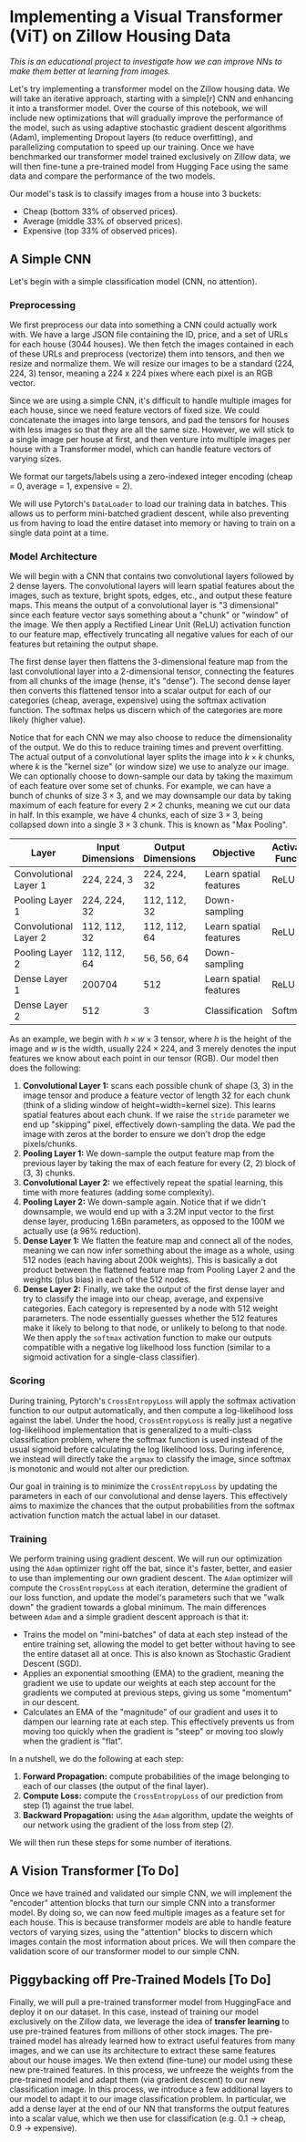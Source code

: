 # Implementing a Visual Transformer (ViT) on Zillow Housing Data

_This is an educational project to investigate how we can improve NNs to make them better at learning from images._

Let's try implementing a transformer model on the Zillow housing data. We will take an iterative approach, starting with a simple\[r\] CNN and enhancing it into a transformer model. Over the course of this notebook, we will include new optimizations that will gradually improve the performance of the model, such as using adaptive stochastic gradient descent algorithms (Adam), implementing Dropout layers (to reduce overfitting), and parallelizing computation to speed up our training. Once we have benchmarked our transformer model trained exclusively on Zillow data, we will then fine-tune a pre-trained model from Hugging Face using the same data and compare the performance of the two models.

Our model's task is to classify images from a house into 3 buckets:

- Cheap (bottom 33\% of observed prices).
- Average (middle 33\% of observed prices).
- Expensive (top 33\% of observed prices).

## A Simple CNN

Let's begin with a simple classification model (CNN, no attention).

### Preprocessing

We first preprocess our data into something a CNN could actually work with. We have a large JSON file containing the ID, price, and a set of URLs for each house (3044 houses). We then fetch the images contained in each of these URLs and preprocess (vectorize) them into tensors, and then we resize and normalize them. We will resize our images to be a standard (224, 224, 3) tensor, meaning a 224 x 224 pixes where each pixel is an RGB vector.

Since we are using a simple CNN, it's difficult to handle multiple images for each house, since we need feature vectors of fixed size. We could concatenate the images into large tensors, and pad the tensors for houses with less images so that they are all the same size. However, we will stick to a single image per house at first, and then venture into multiple images per house with a Transformer model, which can handle feature vectors of varying sizes.

We format our targets/labels using a zero-indexed integer encoding (cheap = 0, average = 1, expensive = 2). 

We will use Pytorch's `DataLoader` to load our training data in batches. This allows us to perform mini-batched gradient descent, while also preventing us from having to load the entire dataset into memory or having to train on a single data point at a time.

### Model Architecture

We will begin with a CNN that contains two convolutional layers followed by 2 dense layers. The convolutional layers will learn spatial features about the images, such as texture, bright spots, edges, etc., and output these feature maps. This means the output of a convolutional layer is "3 dimensional" since each feature vector says something about a "chunk" or "window" of the image. We then apply a Rectified Linear Unit (ReLU) activation function to our feature map, effectively truncating all negative values for each of our features but retaining the output shape.

The first dense layer then flattens the 3-dimensional feature map from the last convolutional layer into a 2-dimensional tensor, connecting the features from all chunks of the image (hense, it's "dense"). The second dense layer then converts this flattened tensor into a scalar output for each of our categories (cheap, average, expensive) using the softmax activation function. The softmax helps us discern which of the categories are more likely (higher value).

Notice that for each CNN we may also choose to reduce the dimensionality of the output. We do this to reduce training times and prevent overfitting. The actual output of a convolutional layer splits the image into $k \times k$ chunks, where $k$ is the "kernel size" (or window size) we use to analyze our image. We can optionally choose to down-sample our data by taking the maximum of each feature over some set of chunks. For example, we can have a bunch of chunks of size $3 \times 3$, and we may downsample our data by taking maximum of each feature for every $2 \times 2$ chunks, meaning we cut our data in half. In this example, we have 4 chunks, each of size $3 \times 3$, being collapsed down into a single $3 \times 3$ chunk. This is known as "Max Pooling".

| Layer | Input Dimensions | Output Dimensions | Objective | Activation Function | In Channels | Out Channels | Kernel | Stride | Padding |
|----------|----------|----------|----------|----------|----------|----------|----------|----------|----------| 
| Convolutional Layer 1 | 224, 224, 3 | 224, 224, 32 | Learn spatial features | ReLU | 3 | 32 | 3 | 1 | 1
| Pooling Layer 1 | 224, 224, 32 | 112, 112, 32 | Down-sampling | | 32 | 32 | 2 | 2 | 0
| Convolutional Layer 2 | 112, 112, 32 | 112, 112, 64 | Learn spatial features | ReLU | 32 | 64 | 3 | 1 | 1
| Pooling Layer 2 | 112, 112, 64 | 56, 56, 64 | Down-sampling | | 64 | 64 | 2 | 2 | 0
| Dense Layer 1 | 200704 | 512 | Learn spatial features | ReLU | 200704 | 512 | | | |
| Dense Layer 2 | 512 | 3 | Classification | Softmax | 512 | 3 | | | |

As an example, we begin with $h \times w \times 3$ tensor, where $h$ is the height of the image and $w$ is the width, usually $224 \times 224$, and $3$ merely denotes the input features we know about each point in our tensor (RGB). Our model then does the following:

1. **Convolutional Layer 1:** scans each possible chunk of shape (3, 3) in the image tensor and produce a feature vector of length 32 for each chunk (think of a sliding window of height=width=kernel size). This learns spatial features about each chunk. If we raise the `stride` parameter we end up "skipping" pixel, effectively down-sampling the data. We pad the image with zeros at the border to ensure we don't drop the edge pixels/chunks.
2. **Pooling Layer 1:** We down-sample the output feature map from the previous layer by taking the max of each feature for every (2, 2) block of (3, 3) chunks.
3. **Convolutional Layer 2:** we effectively repeat the spatial learning, this time with more features (adding some complexity).
4. **Pooling Layer 2:** We down-sample again. Notice that if we didn't downsample, we would end up with a 3.2M input vector to the first dense layer, producing 1.6Bn parameters, as opposed to the 100M we actually use (a 96\% reduction).
5. **Dense Layer 1:** We flatten the feature map and connect all of the nodes, meaning we can now infer something about the image as a whole, using 512 nodes (each having about 200k weights). This is basically a dot product between the flattened feature map from Pooling Layer 2 and the weights (plus bias) in each of the 512 nodes.
6. **Dense Layer 2:** Finally, we take the output of the first dense layer and try to classify the image into our cheap, average, and expensive categories. Each category is represented by a node with 512 weight parameters. The node essentially guesses whether the 512 features make it likely to belong to that node, or unlikely to belong to that node. We then apply the `softmax` activation function to make our outputs compatible with a negative log likelhood loss function (similar to a sigmoid activation for a single-class classifier). 

### Scoring

During training, Pytorch's `CrossEntropyLoss` will apply the softmax activation function to our output automatically, and then compute a log-likelihood loss against the label. Under the hood, `CrossEntropyLoss` is really just a negative log-likelihood implementation that is generalized to a multi-class classification problem, where the softmax function is used instead of the usual sigmoid before calculating the log likelihood loss. During inference, we instead will directly take the `argmax` to classify the image, since softmax is monotonic and would not alter our prediction.

Our goal in training is to minimize the `CrossEntropyLoss` by updating the parameters in each of our convolutional and dense layers. This effectively aims to maximize the chances that the output probabilities from the softmax activation function match the actual label in our dataset. 

### Training

We perform training using gradient descent. We will run our optimization using the `Adam` optimizer right off the bat, since it's faster, better, and easier to use than implementing our own gradient descent. The `Adam` optimizer will compute the `CrossEntropyLoss` at each iteration, determine the gradient of our loss function, and update the model's parameters such that we "walk down" the gradient towards a global minimum. The main differences between `Adam` and a simple gradient descent approach is that it: 

- Trains the model on "mini-batches" of data at each step instead of the entire training set, allowing the model to get better without having to see the entire dataset all at once. This is also known as Stochastic Gradient Descent (SGD).
- Applies an exponential smoothing (EMA) to the gradient, meaning the gradient we use to update our weights at each step account for the gradients we computed at previous steps, giving us some "momentum" in our descent.
- Calculates an EMA of the "magnitude" of our gradient and uses it to dampen our learning rate at each step. This effectively prevents us from moving too quickly when the gradient is "steep" or moving too slowly when the gradient is "flat".

In a nutshell, we do the following at each step:

1. **Forward Propagation:** compute probabilities of the image belonging to each of our classes (the output of the final layer).
2. **Compute Loss:** compute the `CrossEntropyLoss` of our prediction from step (1) against the true label.
3. **Backward Propagation:** using the `Adam` algorithm, update the weights of our network using the gradient of the loss from step (2).

We will then run these steps for some number of iterations.

## A Vision Transformer [To Do]

Once we have trained and validated our simple CNN, we will implement the "encoder" attention blocks that turn our simple CNN into a transformer model. By doing so, we can now feed multiple images as a feature set for each house. This is because transformer models are able to handle feature vectors of varying sizes, using the "attention" blocks to discern which images contain the most information about prices. We will then compare the validation score of our transformer model to our simple CNN.

## Piggybacking off Pre-Trained Models [To Do]

Finally, we will pull a pre-trained transformer model from HuggingFace and deploy it on our dataset. In this case, instead of training our model exclusively on the Zillow data, we leverage the idea of **transfer learning** to use pre-trained features from millions of other stock images. The pre-trained model has already learned how to extract useful features from many images, and we can use its architecture to extract these same features about our house images. We then extend (fine-tune) our model using these new pre-trained features. In this process, we unfreeze the weights from the pre-trained model and adapt them (via gradient descent) to our new classification image. In this process, we introduce a few additional layers to our model to adapt it to our image classification problem. In particular, we add a dense layer at the end of our NN that transforms the output features into a scalar value, which we then use for classification (e.g. 0.1 -> cheap, 0.9 -> expensive).
